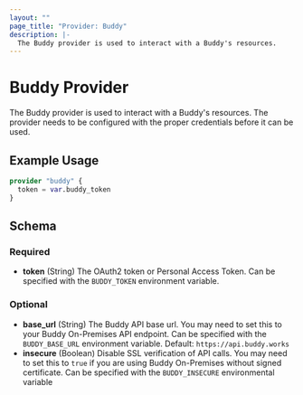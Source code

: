 ```yaml
---
layout: ""
page_title: "Provider: Buddy"
description: |-
  The Buddy provider is used to interact with a Buddy's resources.
---
```


# Buddy Provider

The Buddy provider is used to interact with a Buddy's resources.
The provider needs to be configured with the proper credentials before it can be used.

## Example Usage

```terraform
provider "buddy" {
  token = var.buddy_token
}
```

<!-- schema generated by tfplugindocs -->
## Schema

### Required

- **token** (String) The OAuth2 token or Personal Access Token. Can be specified with the `BUDDY_TOKEN` environment variable.

### Optional

- **base_url** (String) The Buddy API base url. You may need to set this to your Buddy On-Premises API endpoint. Can be specified with the `BUDDY_BASE_URL` environment variable. Default: `https://api.buddy.works`
- **insecure** (Boolean) Disable SSL verification of API calls. You may need to set this to `true` if you are using Buddy On-Premises without signed certificate. Can be specified with the `BUDDY_INSECURE` environmental variable